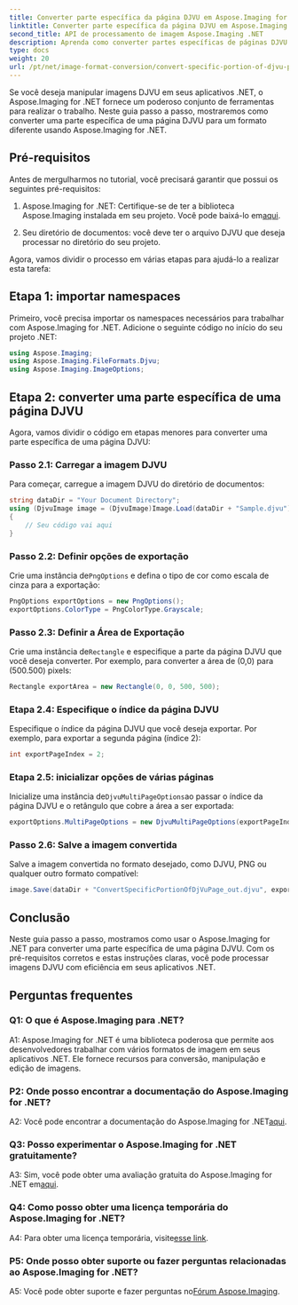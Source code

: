 ```yaml
---
title: Converter parte específica da página DJVU em Aspose.Imaging for .NET
linktitle: Converter parte específica da página DJVU em Aspose.Imaging for .NET
second_title: API de processamento de imagem Aspose.Imaging .NET
description: Aprenda como converter partes específicas de páginas DJVU usando Aspose.Imaging for .NET. Siga nosso guia passo a passo.
type: docs
weight: 20
url: /pt/net/image-format-conversion/convert-specific-portion-of-djvu-page/
---
```

Se você deseja manipular imagens DJVU em seus aplicativos .NET, o Aspose.Imaging for .NET fornece um poderoso conjunto de ferramentas para realizar o trabalho. Neste guia passo a passo, mostraremos como converter uma parte específica de uma página DJVU para um formato diferente usando Aspose.Imaging for .NET.

## Pré-requisitos

Antes de mergulharmos no tutorial, você precisará garantir que possui os seguintes pré-requisitos:

1.  Aspose.Imaging for .NET: Certifique-se de ter a biblioteca Aspose.Imaging instalada em seu projeto. Você pode baixá-lo em[aqui](https://releases.aspose.com/imaging/net/).

2. Seu diretório de documentos: você deve ter o arquivo DJVU que deseja processar no diretório do seu projeto.

Agora, vamos dividir o processo em várias etapas para ajudá-lo a realizar esta tarefa:

## Etapa 1: importar namespaces

Primeiro, você precisa importar os namespaces necessários para trabalhar com Aspose.Imaging for .NET. Adicione o seguinte código no início do seu projeto .NET:

```csharp
using Aspose.Imaging;
using Aspose.Imaging.FileFormats.Djvu;
using Aspose.Imaging.ImageOptions;
```

## Etapa 2: converter uma parte específica de uma página DJVU

Agora, vamos dividir o código em etapas menores para converter uma parte específica de uma página DJVU:

### Passo 2.1: Carregar a imagem DJVU

Para começar, carregue a imagem DJVU do diretório de documentos:

```csharp
string dataDir = "Your Document Directory";
using (DjvuImage image = (DjvuImage)Image.Load(dataDir + "Sample.djvu"))
{
    // Seu código vai aqui
}
```

### Passo 2.2: Definir opções de exportação

 Crie uma instância de`PngOptions` e defina o tipo de cor como escala de cinza para a exportação:

```csharp
PngOptions exportOptions = new PngOptions();
exportOptions.ColorType = PngColorType.Grayscale;
```

### Passo 2.3: Definir a Área de Exportação

 Crie uma instância de`Rectangle` e especifique a parte da página DJVU que você deseja converter. Por exemplo, para converter a área de (0,0) para (500.500) pixels:

```csharp
Rectangle exportArea = new Rectangle(0, 0, 500, 500);
```

### Etapa 2.4: Especifique o índice da página DJVU

Especifique o índice da página DJVU que você deseja exportar. Por exemplo, para exportar a segunda página (índice 2):

```csharp
int exportPageIndex = 2;
```

### Etapa 2.5: inicializar opções de várias páginas

 Inicialize uma instância de`DjvuMultiPageOptions`ao passar o índice da página DJVU e o retângulo que cobre a área a ser exportada:

```csharp
exportOptions.MultiPageOptions = new DjvuMultiPageOptions(exportPageIndex, exportArea);
```

### Passo 2.6: Salve a imagem convertida

Salve a imagem convertida no formato desejado, como DJVU, PNG ou qualquer outro formato compatível:

```csharp
image.Save(dataDir + "ConvertSpecificPortionOfDjVuPage_out.djvu", exportOptions);
```

## Conclusão

Neste guia passo a passo, mostramos como usar o Aspose.Imaging for .NET para converter uma parte específica de uma página DJVU. Com os pré-requisitos corretos e estas instruções claras, você pode processar imagens DJVU com eficiência em seus aplicativos .NET.

## Perguntas frequentes

### Q1: O que é Aspose.Imaging para .NET?

A1: Aspose.Imaging for .NET é uma biblioteca poderosa que permite aos desenvolvedores trabalhar com vários formatos de imagem em seus aplicativos .NET. Ele fornece recursos para conversão, manipulação e edição de imagens.

### P2: Onde posso encontrar a documentação do Aspose.Imaging for .NET?

 A2: Você pode encontrar a documentação do Aspose.Imaging for .NET[aqui](https://reference.aspose.com/imaging/net/).

### Q3: Posso experimentar o Aspose.Imaging for .NET gratuitamente?

 A3: Sim, você pode obter uma avaliação gratuita do Aspose.Imaging for .NET em[aqui](https://releases.aspose.com/).

### Q4: Como posso obter uma licença temporária do Aspose.Imaging for .NET?

 A4: Para obter uma licença temporária, visite[esse link](https://purchase.aspose.com/temporary-license/).

### P5: Onde posso obter suporte ou fazer perguntas relacionadas ao Aspose.Imaging for .NET?

 A5: Você pode obter suporte e fazer perguntas no[Fórum Aspose.Imaging](https://forum.aspose.com/).